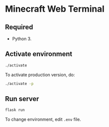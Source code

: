 # Minecraft Web Terminal

## Required

* Python 3.

## Activate environment

```sh
./activate
```

To activate production version, do:

```sh
./activate -p
```

## Run server

```sh
flask run
```

To change environment, edit `.env` file.
